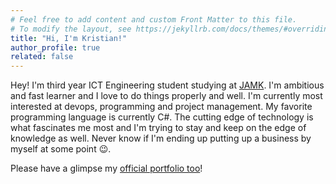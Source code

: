 ```yaml
---
# Feel free to add content and custom Front Matter to this file.
# To modify the layout, see https://jekyllrb.com/docs/themes/#overriding-theme-defaults
title: "Hi, I'm Kristian!"
author_profile: true
related: false
---
```



Hey! I'm third year ICT Engineering student studying at [JAMK](https://www.jamk.fi/en). I'm ambitious and fast learner and I love to do things properly and well. I'm currently most interested at devops, programming and project management. My favorite programming language is currently C#. The cutting edge of technology is what fascinates me most and I'm trying to stay and keep on the edge of knowledge as well. Never know if I'm ending up putting up a business by myself at some point :wink:.

Please have a glimpse my [official portfolio too](https://kantola.eu)!